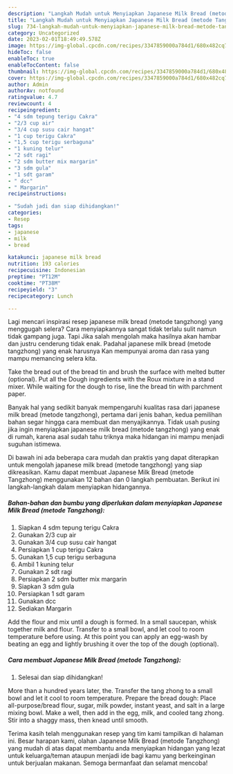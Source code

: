 ```yaml
---
description: "Langkah Mudah untuk Menyiapkan Japanese Milk Bread (metode Tangzhong) yang Bikin Ngiler, Buat Buka Puasa Lezat"
title: "Langkah Mudah untuk Menyiapkan Japanese Milk Bread (metode Tangzhong) yang Bikin Ngiler, Buat Buka Puasa Lezat"
slug: 734-langkah-mudah-untuk-menyiapkan-japanese-milk-bread-metode-tangzhong-yang-bikin-ngiler-buat-buka-puasa-lezat
category: Uncategorized
date: 2023-02-01T18:49:49.578Z
image: https://img-global.cpcdn.com/recipes/3347859000a784d1/680x482cq70/japanese-milk-bread-metode-tangzhong-foto-resep-utama.jpg
hideToc: false
enableToc: true
enableTocContent: false
thumbnail: https://img-global.cpcdn.com/recipes/3347859000a784d1/680x482cq70/japanese-milk-bread-metode-tangzhong-foto-resep-utama.jpg
cover: https://img-global.cpcdn.com/recipes/3347859000a784d1/680x482cq70/japanese-milk-bread-metode-tangzhong-foto-resep-utama.jpg
author: Admin
authorAv: notfound
ratingvalue: 4.7
reviewcount: 4
recipeingredient:
- "4 sdm tepung terigu Cakra"
- "2/3 cup air"
- "3/4 cup susu cair hangat"
- "1 cup terigu Cakra"
- "1,5 cup terigu serbaguna"
- "1 kuning telur"
- "2 sdt ragi"
- "2 sdm butter mix margarin"
- "3 sdm gula"
- "1 sdt garam"
- " dcc"
- " Margarin"
recipeinstructions:

- "Sudah jadi dan siap dihidangkan!"
categories:
- Resep
tags:
- japanese
- milk
- bread

katakunci: japanese milk bread 
nutrition: 193 calories
recipecuisine: Indonesian
preptime: "PT12M"
cooktime: "PT38M"
recipeyield: "3"
recipecategory: Lunch

---
```



Lagi mencari inspirasi resep japanese milk bread (metode tangzhong) yang menggugah selera? Cara menyiapkannya sangat tidak terlalu sulit namun tidak gampang juga. Tapi Jika salah mengolah maka hasilnya akan hambar dan justru cenderung tidak enak. Padahal japanese milk bread (metode tangzhong) yang enak harusnya Kan mempunyai aroma dan rasa yang mampu memancing selera kita.


Take the bread out of the bread tin and brush the surface with melted butter (optional). Put all the Dough ingredients with the Roux mixture in a stand mixer. While waiting for the dough to rise, line the bread tin with parchment paper.

Banyak hal yang sedikit banyak mempengaruhi kualitas rasa dari japanese milk bread (metode tangzhong), pertama dari jenis bahan, kedua pemilihan bahan segar hingga cara membuat dan menyajikannya. Tidak usah pusing jika ingin menyiapkan japanese milk bread (metode tangzhong) yang enak di rumah, karena asal sudah tahu triknya maka hidangan ini mampu menjadi suguhan istimewa.


Di bawah ini ada beberapa cara mudah dan praktis yang dapat diterapkan untuk mengolah japanese milk bread (metode tangzhong) yang siap dikreasikan. Kamu dapat membuat Japanese Milk Bread (metode Tangzhong) menggunakan 12 bahan dan 0 langkah pembuatan. Berikut ini langkah-langkah dalam menyiapkan hidangannya.

<!--inarticleads1-->

##### Bahan-bahan dan bumbu yang diperlukan dalam menyiapkan Japanese Milk Bread (metode Tangzhong):

1. Siapkan 4 sdm tepung terigu Cakra
1. Gunakan 2/3 cup air
1. Gunakan 3/4 cup susu cair hangat
1. Persiapkan 1 cup terigu Cakra
1. Gunakan 1,5 cup terigu serbaguna
1. Ambil 1 kuning telur
1. Gunakan 2 sdt ragi
1. Persiapkan 2 sdm butter mix margarin
1. Siapkan 3 sdm gula
1. Persiapkan 1 sdt garam
1. Gunakan  dcc
1. Sediakan  Margarin


Add the flour and mix until a dough is formed. In a small saucepan, whisk together milk and flour. Transfer to a small bowl, and let cool to room temperature before using. At this point you can apply an egg-wash by beating an egg and lightly brushing it over the top of the dough (optional). 

<!--inarticleads2-->

##### Cara membuat Japanese Milk Bread (metode Tangzhong):


1. Selesai dan siap dihidangkan!

More than a hundred years later, the. Transfer the tang zhong to a small bowl and let it cool to room temperature. Prepare the bread dough: Place all-purpose/bread flour, sugar, milk powder, instant yeast, and salt in a large mixing bowl. Make a well, then add in the egg, milk, and cooled tang zhong. Stir into a shaggy mass, then knead until smooth. 

Terima kasih telah menggunakan resep yang tim kami tampilkan di halaman ini. Besar harapan kami, olahan Japanese Milk Bread (metode Tangzhong) yang mudah di atas dapat membantu anda menyiapkan hidangan yang lezat untuk keluarga/teman ataupun menjadi ide bagi kamu yang berkeinginan untuk berjualan makanan. Semoga bermanfaat dan selamat mencoba!
